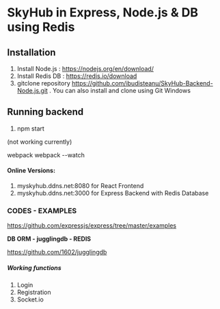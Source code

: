# SkyHub in Express, Node.js & DB using Redis

## Installation

1. Install Node.js : https://nodejs.org/en/download/
2. Install Redis DB : https://redis.io/download
2. gitclone repository https://github.com/ibudisteanu/SkyHub-Backend-Node.js.git . You can also install and clone using Git Windows

## Running backend

1. npm start

(not working currently) 

webpack
webpack --watch

#### Online Versions:

1. myskyhub.ddns.net:8080 for React Frontend
2. myskyhub.ddns.net:3000 for Express Backend with Redis Database

### CODES - EXAMPLES

https://github.com/expressjs/express/tree/master/examples

**DB ORM - jugglingdb - REDIS**

https://github.com/1602/jugglingdb

##### Working functions

1. Login
2. Registration
3. Socket.io